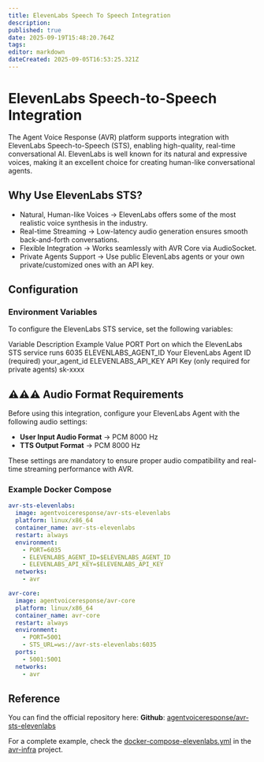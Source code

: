 ```yaml
---
title: ElevenLabs Speech To Speech Integration
description: 
published: true
date: 2025-09-19T15:48:20.764Z
tags: 
editor: markdown
dateCreated: 2025-09-05T16:53:25.321Z
---
```


# ElevenLabs Speech-to-Speech Integration

The Agent Voice Response (AVR) platform supports integration with ElevenLabs Speech-to-Speech (STS), enabling high-quality, real-time conversational AI. ElevenLabs is well known for its natural and expressive voices, making it an excellent choice for creating human-like conversational agents.

## Why Use ElevenLabs STS?
- Natural, Human-like Voices → ElevenLabs offers some of the most realistic voice synthesis in the industry.
- Real-time Streaming → Low-latency audio generation ensures smooth back-and-forth conversations.
- Flexible Integration → Works seamlessly with AVR Core via AudioSocket.
- Private Agents Support → Use public ElevenLabs agents or your own private/customized ones with an API key.

## Configuration

### Environment Variables

To configure the ElevenLabs STS service, set the following variables:

Variable	Description	Example Value
PORT	Port on which the ElevenLabs STS service runs	6035
ELEVENLABS_AGENT_ID	Your ElevenLabs Agent ID (required)	your_agent_id
ELEVENLABS_API_KEY	API Key (only required for private agents)	sk-xxxx

## ⚠️⚠️⚠️ Audio Format Requirements 

Before using this integration, configure your ElevenLabs Agent with the following audio settings:

- **User Input Audio Format** → PCM 8000 Hz
-	**TTS Output Format** → PCM 8000 Hz

These settings are mandatory to ensure proper audio compatibility and real-time streaming performance with AVR.

### Example Docker Compose

```yaml
avr-sts-elevenlabs:
  image: agentvoiceresponse/avr-sts-elevenlabs
  platform: linux/x86_64
  container_name: avr-sts-elevenlabs
  restart: always
  environment:
    - PORT=6035
    - ELEVENLABS_AGENT_ID=$ELEVENLABS_AGENT_ID
    - ELEVENLABS_API_KEY=$ELEVENLABS_API_KEY
  networks:
    - avr

avr-core:
  image: agentvoiceresponse/avr-core
  platform: linux/x86_64
  container_name: avr-core
  restart: always
  environment:
    - PORT=5001
    - STS_URL=ws://avr-sts-elevenlabs:6035
  ports:
    - 5001:5001
  networks:
    - avr
```

## Reference

You can find the official repository here:
**Github**: [agentvoiceresponse/avr-sts-elevenlabs](https://github.com/agentvoiceresponse/avr-sts-elevenlabs)

For a complete example, check the [docker-compose-elevenlabs.yml](https://github.com/agentvoiceresponse/avr-infra/blob/main/docker-compose-elevenlabs.yml) in the [avr-infra](https://github.com/agentvoiceresponse/avr-infra) project.